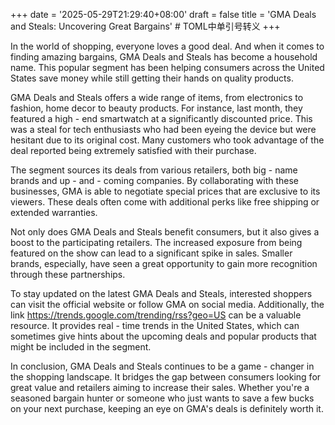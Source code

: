 +++
date = '2025-05-29T21:29:40+08:00'
draft = false
title = 'GMA Deals and Steals: Uncovering Great Bargains' # TOML中单引号转义
+++

In the world of shopping, everyone loves a good deal. And when it comes to finding amazing bargains, GMA Deals and Steals has become a household name. This popular segment has been helping consumers across the United States save money while still getting their hands on quality products.

GMA Deals and Steals offers a wide range of items, from electronics to fashion, home decor to beauty products. For instance, last month, they featured a high - end smartwatch at a significantly discounted price. This was a steal for tech enthusiasts who had been eyeing the device but were hesitant due to its original cost. Many customers who took advantage of the deal reported being extremely satisfied with their purchase.

The segment sources its deals from various retailers, both big - name brands and up - and - coming companies. By collaborating with these businesses, GMA is able to negotiate special prices that are exclusive to its viewers. These deals often come with additional perks like free shipping or extended warranties.

Not only does GMA Deals and Steals benefit consumers, but it also gives a boost to the participating retailers. The increased exposure from being featured on the show can lead to a significant spike in sales. Smaller brands, especially, have seen a great opportunity to gain more recognition through these partnerships.

To stay updated on the latest GMA Deals and Steals, interested shoppers can visit the official website or follow GMA on social media. Additionally, the link https://trends.google.com/trending/rss?geo=US can be a valuable resource. It provides real - time trends in the United States, which can sometimes give hints about the upcoming deals and popular products that might be included in the segment.

In conclusion, GMA Deals and Steals continues to be a game - changer in the shopping landscape. It bridges the gap between consumers looking for great value and retailers aiming to increase their sales. Whether you're a seasoned bargain hunter or someone who just wants to save a few bucks on your next purchase, keeping an eye on GMA's deals is definitely worth it.